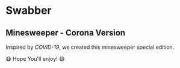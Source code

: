 # Swabber
## Minesweeper - Corona Version
 Inspired by *COVID-19*, we created this minesweeper special edition.
 
 :mask: Hope You'll enjoy! :mask:
